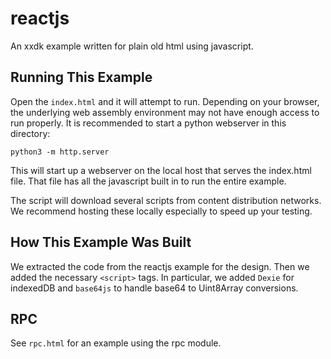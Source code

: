 # reactjs

An xxdk example written for plain old html using javascript.

## Running This Example

Open the `index.html` and it will attempt to run. Depending on your
browser, the underlying web assembly environment may not have enough
access to run properly. It is recommended to start a python webserver
in this directory:

```
python3 -m http.server
```

This will start up a webserver on the local host that serves the
index.html file. That file has all the javascript built in to run the
entire example.

The script will download several scripts from content distribution
networks. We recommend hosting these locally especially to speed up
your testing.

## How This Example Was Built

We extracted the code from the reactjs example for the design. Then we
added the necessary `<script>` tags. In particular, we added `Dexie`
for indexedDB and `base64js` to handle base64 to Uint8Array
conversions.

## RPC

See `rpc.html` for an example using the rpc module.
